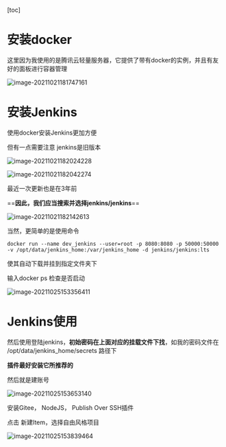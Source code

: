 [toc]

# 安装docker

这里因为我使用的是腾讯云轻量服务器，它提供了带有docker的实例，并且有友好的面板进行容器管理

![image-20211021181747161](https://pic-1255740060.cos.ap-shanghai.myqcloud.com/MarkDown/img/20211021181747.png)

# 安装Jenkins

使用docker安装Jenkins更加方便

但有一点需要注意 jenkins是旧版本

![image-20211021182024228](https://pic-1255740060.cos.ap-shanghai.myqcloud.com/MarkDown/img/20211021182024.png)

![image-20211021182042274](https://pic-1255740060.cos.ap-shanghai.myqcloud.com/MarkDown/img/20211021182042.png)

最近一次更新也是在3年前

==**因此，我们应当搜索并选择jenkins/jenkins**==

![image-20211021182142613](https://pic-1255740060.cos.ap-shanghai.myqcloud.com/MarkDown/img/20211021182142.png)

 当然，更简单的是使用命令

```shell
docker run --name dev_jenkins --user=root -p 8080:8080 -p 50000:50000 -v /opt/data/jenkins_home:/var/jenkins_home -d jenkins/jenkins:lts
```

使其自动下载并挂到指定文件夹下



输入docker ps 检查是否启动

![image-20211025153356411](https://pic-1255740060.cos.ap-shanghai.myqcloud.com/MarkDown/img/20211025153403.png)

# Jenkins使用

然后使用登陆jenkins，**初始密码在上面对应的挂载文件下找**，如我的密码文件在 /opt/data/jenkins_home/secrets 路径下

**插件最好安装它所推荐的**

然后就是建账号

![image-20211025153653140](https://pic-1255740060.cos.ap-shanghai.myqcloud.com/MarkDown/img/20211025153653.png)

安装Gitee， NodeJS， Publish Over SSH插件



点击 新建Item，选择自由风格项目

![image-20211025153839464](https://pic-1255740060.cos.ap-shanghai.myqcloud.com/MarkDown/img/20211025153839.png)